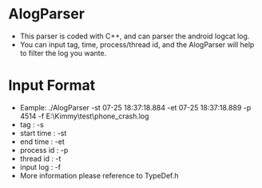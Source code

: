 # AlogParser
* This parser is coded with C++, and can parser the android logcat log.
* You can input tag, time, process/thread id, and the AlogParser will help to filter the log you wante.

# Input Format
* Eample: ./AlogParser -st 07-25 18:37:18.884 -et 07-25 18:37:18.889 -p 4514 -f E:\Kimmy\test\phone_crash.log
* tag : -s
* start time : -st
* end time : -et
* process id : -p
* thread id : -t
* input log : -f
* More information please reference to TypeDef.h